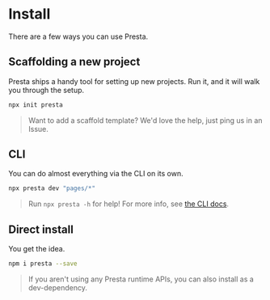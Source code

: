 # Install

There are a few ways you can use Presta.

## Scaffolding a new project

Presta ships a handy tool for setting up new projects. Run it, and it will walk
you through the setup.

```bash
npx init presta
```

> Want to add a scaffold template? We'd love the help, just ping us in an Issue.

## CLI

You can do almost everything via the CLI on its own.

```bash
npx presta dev "pages/*"
```

> Run `npx presta -h` for help! For more info, see [the CLI docs](cli.md).

## Direct install

You get the idea.

```bash
npm i presta --save
```

> If you aren't using any Presta runtime APIs, you can also install as a
> dev-dependency.
